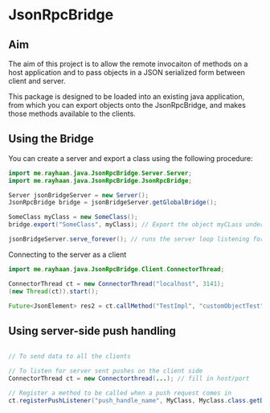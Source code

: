 JsonRpcBridge
=============

Aim
---
The aim of this project is to allow the remote invocaiton of methods on a host application and to pass objects in a JSON serialized form between client and server.

This package is designed to be loaded into an existing java application, from which you can export objects onto the JsonRpcBridge, and makes those methods available to the clients.

Using the Bridge
----------------
You can create a server and export a class using the following procedure:

```java
import me.rayhaan.java.JsonRpcBridge.Server.Server;
import me.rayhaan.java.JsonRpcBridge.JsonRpcBridge;

Server jsonBridgeServer = new Server();
JsonRpcBridge bridge = jsonBridgeServer.getGlobalBridge();

SomeClass myClass = new SomeClass();
bridge.export("SomeClass", myClass); // Export the object myCLass under the handle SomeClass

jsonBridgeServer.serve_forever(); // runs the server loop listening for connections
```

Connecting to the server as a client

``` java
import me.rayhaan.java.JsonRpcBridge.Client.ConnectorThread;

ConnectorThread ct = new ConnectorThread("localhost", 3141);
(new Thread(ct)).start();

Future<JsonElement> res2 = ct.callMethod("TestImpl", "customObjectTest", new Point(1,2));

```


Using server-side push handling
-------------------------------


```java

// To send data to all the clients

```

``` java
// To listen for server sent pushes on the client side
ConnectorThread ct = new Connectorthread(...); // fill in host/port

// Register a method to be called when a push request comes in
ct.registerPushListener("push_handle_name", MyClass, Myclass.class.getDeclaredMethod("myMethod"));

```
